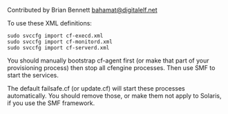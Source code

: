Contributed by Brian Bennett <bahamat@digitalelf.net>

To use these XML definitions:

```
sudo svccfg import cf-execd.xml
sudo svccfg import cf-monitord.xml
sudo svccfg import cf-serverd.xml
```

You should manually bootstrap cf-agent first (or make that part of
your provisioning process) then stop all cfengine processes. Then use
SMF to start the services.

The default failsafe.cf (or update.cf) will start these processes
automatically. You should remove those, or make them not apply to
Solaris, if you use the SMF framework.
